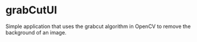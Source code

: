 # grabCutUI
 Simple application that uses the grabcut algorithm in OpenCV to remove the background of an image.
